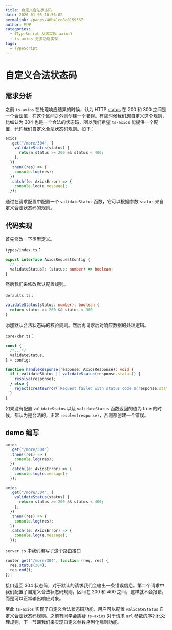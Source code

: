 ```yaml
---
title: 自定义合法状态码
date: 2020-01-05 10:56:02
permalink: /pages/40b41ce8e8159567
author: 橙子
categories:
  - 《TypeScript 从零实现 axios》
  - ts-axios 更多功能实现
tags:
  - TypeScript
---
```


# 自定义合法状态码

## 需求分析

之前 `ts-axios` 在处理响应结果的时候，认为 HTTP [status](https://developer.mozilla.org/en-US/docs/Web/API/XMLHttpRequest/status) 在 200 和 300 之间是一个合法值，在这个区间之外则创建一个错误。有些时候我们想自定义这个规则，比如认为 304 也是一个合法的状态码，所以我们希望 `ts-axios` 能提供一个配置，允许我们自定义合法状态码规则。如下：

```typescript
axios
  .get("/more/304", {
    validateStatus(status) {
      return status >= 200 && status < 400;
    },
  })
  .then((res) => {
    console.log(res);
  })
  .catch((e: AxiosError) => {
    console.log(e.message);
  });
```

通过在请求配置中配置一个 `validateStatus` 函数，它可以根据参数 `status` 来自定义合法状态码的规则。

## 代码实现

首先修改一下类型定义。

`types/index.ts`：

```typescript
export interface AxiosRequestConfig {
  // ...
  validateStatus?: (status: number) => boolean;
}
```

然后我们来修改默认配置规则。

`defaults.ts`：

```typescript
validateStatus(status: number): boolean {
  return status >= 200 && status < 300
}
```

添加默认合法状态码的校验规则。然后再请求后对响应数据的处理逻辑。

`core/xhr.ts`：

```typescript
const {
  /*...*/
  validateStatus,
} = config;

function handleResponse(response: AxiosResponse): void {
  if (!validateStatus || validateStatus(response.status)) {
    resolve(response);
  } else {
    reject(createError(`Request failed with status code ${response.status}`, config, null, request, response));
  }
}
```

如果没有配置 `validateStatus` 以及 `validateStatus` 函数返回的值为 true 的时候，都认为是合法的，正常 `resolve(response)`，否则都创建一个错误。

## demo 编写

```typescript
axios
  .get("/more/304")
  .then((res) => {
    console.log(res);
  })
  .catch((e: AxiosError) => {
    console.log(e.message);
  });

axios
  .get("/more/304", {
    validateStatus(status) {
      return status >= 200 && status < 400;
    },
  })
  .then((res) => {
    console.log(res);
  })
  .catch((e: AxiosError) => {
    console.log(e.message);
  });
```

`server.js` 中我们编写了这个路由接口

```javascript
router.get("/more/304", function (req, res) {
  res.status(304);
  res.end();
});
```

接口返回 304 状态码，对于默认的请求我们会输出一条错误信息。第二个请求中我们配置了自定义合法状态码规则，区间在 200 和 400 之间，这样就不会报错，而是可以正常输出响应对象。

至此 `ts-axios` 实现了自定义合法状态码功能，用户可以配置 `validateStatus` 自定义合法状态码规则。之前有同学会质疑 `ts-axios` 对于请求 `url` 参数的序列化处理规则，下一节课我们来实现自定义参数序列化规则功能。
